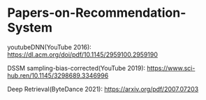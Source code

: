 # Papers-on-Recommendation-System

youtubeDNN(YouTube 2016): https://dl.acm.org/doi/pdf/10.1145/2959100.2959190

DSSM sampling-bias-corrected(YouTube 2019): https://www.sci-hub.ren/10.1145/3298689.3346996

Deep Retrieval(ByteDance 2021): https://arxiv.org/pdf/2007.07203

